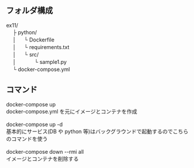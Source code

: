 ## フォルダ構成

ex11/<br>
　 ├ python/<br>
　 │ 　 └ Dockerfile<br>
　 │ 　 └ requirements.txt<br>
　 │ 　 └ src/<br>
　 │ 　　　 └ sample1.py<br>
　 └ docker-compose.yml<br>

## コマンド

docker-compose up<br>
docker-compose.yml を元にイメージとコンテナを作成<br><br>
docker-compose up -d<br>
基本的にサービス(DB や python 等)はバックグラウンドで起動するのでこちらのコマンドを使う<br><br>
docker-compose down --rmi all<br>
イメージとコンテナを削除する

